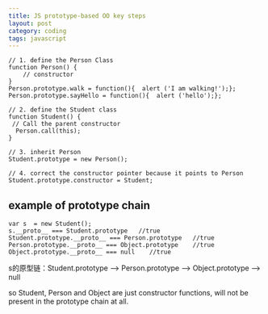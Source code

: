 ```yaml
---
title: JS prototype-based OO key steps
layout: post
category: coding
tags: javascript
---
```


```
// 1. define the Person Class
function Person() {
    // constructor
}
Person.prototype.walk = function(){  alert ('I am walking!');};
Person.prototype.sayHello = function(){  alert ('hello');};

// 2. define the Student class
function Student() {
 // Call the parent constructor
  Person.call(this);
}

// 3. inherit Person
Student.prototype = new Person();

// 4. correct the constructor pointer because it points to Person
Student.prototype.constructor = Student;
```

## example of prototype chain

```
var s  = new Student();
s.__proto__ === Student.prototype   //true
Student.prototype.__proto__ === Person.prototype   //true
Person.prototype.__proto__ === Object.prototype    //true
Object.prototype.__proto__ === null    //true
```

s的原型链：Student.prototype —> Person.prototype —> Object.prototype —> null

so Student, Person and Object are just constructor functions, will not be present in the prototype chain at all.
